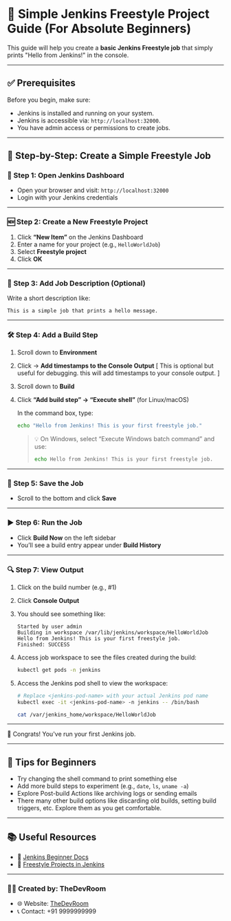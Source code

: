 
# 🧪 Simple Jenkins Freestyle Project Guide (For Absolute Beginners)

This guide will help you create a **basic Jenkins Freestyle job** that simply prints "Hello from Jenkins!" in the console.

---

## ✅ Prerequisites

Before you begin, make sure:

- Jenkins is installed and running on your system.
- Jenkins is accessible via: `http://localhost:32000`.
- You have admin access or permissions to create jobs.

---

## 🧭 Step-by-Step: Create a Simple Freestyle Job

### 🔐 Step 1: Open Jenkins Dashboard

- Open your browser and visit: `http://localhost:32000`
- Login with your Jenkins credentials

---

### 🆕 Step 2: Create a New Freestyle Project

1. Click **“New Item”** on the Jenkins Dashboard
2. Enter a name for your project (e.g., `HelloWorldJob`)
3. Select **Freestyle project**
4. Click **OK**

---

### 📝 Step 3: Add Job Description (Optional)

Write a short description like:

```
This is a simple job that prints a hello message.
```

---

### 🛠️ Step 4: Add a Build Step
1. Scroll down to **Environment** 
2. Click → **Add timestamps to the Console Output** [ This is optional but useful for debugging. this will add timestamps to your console output. ]
3. Scroll down to **Build**
4. Click **“Add build step” → “Execute shell”** (for Linux/macOS)

   In the command box, type:

    ```bash
    echo "Hello from Jenkins! This is your first freestyle job."
    ```

   > 💡 On Windows, select “Execute Windows batch command” and use:
   > ```bat
   > echo Hello from Jenkins! This is your first freestyle job.
   > ```

---

### 💾 Step 5: Save the Job

- Scroll to the bottom and click **Save**

---

### ▶️ Step 6: Run the Job

- Click **Build Now** on the left sidebar
- You’ll see a build entry appear under **Build History**

---

### 🔍 Step 7: View Output

1. Click on the build number (e.g., #1)
2. Click **Console Output**
3. You should see something like:

    ```
    Started by user admin
    Building in workspace /var/lib/jenkins/workspace/HelloWorldJob
    Hello from Jenkins! This is your first freestyle job.
    Finished: SUCCESS
    ```
4. Access job workspace to see the files created during the build:
   ```bash
   kubectl get pods -n jenkins
   ```
5. Access the Jenkins pod shell to view the workspace:
   ```bash
   # Replace <jenkins-pod-name> with your actual Jenkins pod name
   kubectl exec -it <jenkins-pod-name> -n jenkins -- /bin/bash
    ```
    ```bash
   cat /var/jenkins_home/workspace/HelloWorldJob
   ```

---
🎉 Congrats! You've run your first Jenkins job.

---

## 🧰 Tips for Beginners

- Try changing the shell command to print something else
- Add more build steps to experiment (e.g., `date`, `ls`, `uname -a`)
- Explore Post-build Actions like archiving logs or sending emails
- There many other build options like discarding old builds, setting build triggers, etc. Explore them as you get comfortable.

---

## 📚 Useful Resources

- 🔗 [Jenkins Beginner Docs](https://www.jenkins.io/doc/tutorials/build-a-java-app-with-maven/)
- 🔗 [Freestyle Projects in Jenkins](https://www.jenkins.io/doc/book/pipeline/freestyle/)

---

### 👨‍💻 Created by: TheDevRoom

- 🌐 Website: [TheDevRoom](https://github.com/localhost-devel/localhost-devel/blob/master/README.md)
- 📞 Contact: +91 9999999999